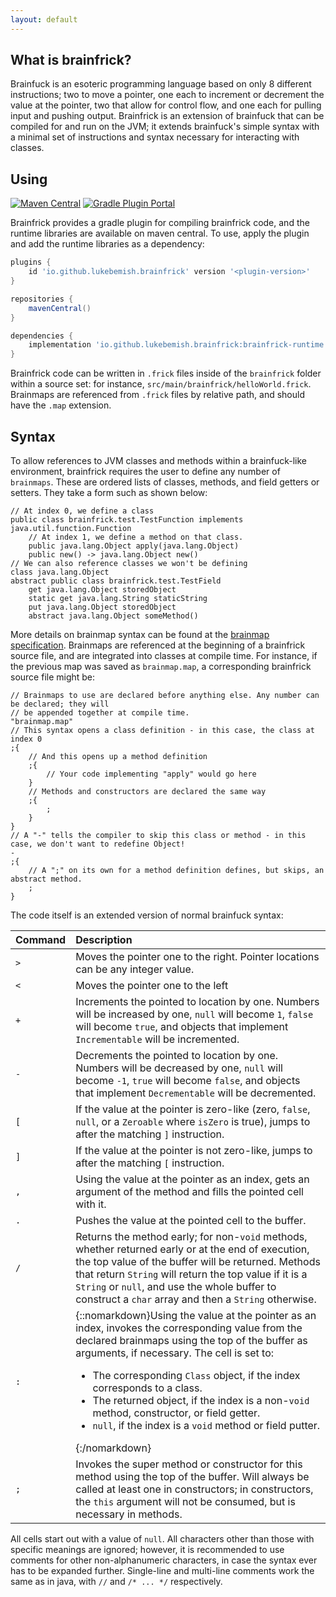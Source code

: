 ```yaml
---
layout: default
---
```


## What is brainfrick?

Brainfuck is an esoteric programming language based on only 8 different instructions; two to move a pointer, one each to increment or decrement the value at the pointer, two that allow for control flow, and one each for pulling input and pushing output. Brainfrick is an extension of brainfuck that can be compiled for and run on the JVM; it extends brainfuck's simple syntax with a minimal set of instructions and syntax necessary for interacting with classes.

## Using

[![Maven Central](https://img.shields.io/maven-central/v/io.github.lukebemish.brainfrick/brainfrick-runtime?style=for-the-badge)](https://search.maven.org/artifact/io.github.lukebemish.brainfrick/brainfrick-runtime)
[![Gradle Plugin Portal](https://img.shields.io/gradle-plugin-portal/v/io.github.lukebemish.brainfrick?style=for-the-badge)](https://plugins.gradle.org/plugin/io.github.lukebemish.brainfrick)

Brainfrick provides a gradle plugin for compiling brainfrick code, and the runtime libraries are available on maven central. To use, apply the plugin and add the runtime libraries as a dependency:

```gradle
plugins {
    id 'io.github.lukebemish.brainfrick' version '<plugin-version>'
}

repositories {
    mavenCentral()
}

dependencies {
    implementation 'io.github.lukebemish.brainfrick:brainfrick-runtime:<version>'
}
```

Brainfrick code can be written in `.frick` files inside of the `brainfrick` folder within a source set: for instance, `src/main/brainfrick/helloWorld.frick`. Brainmaps are referenced from `.frick` files by relative path, and should have the `.map` extension.

## Syntax

To allow references to JVM classes and methods within a brainfuck-like environment, brainfrick requires the user to define any number of `brainmaps`.
These are ordered lists of classes, methods, and field getters or setters. They take a form such as shown below:
```brainmap
// At index 0, we define a class
public class brainfrick.test.TestFunction implements java.util.function.Function
    // At index 1, we define a method on that class.
    public java.lang.Object apply(java.lang.Object)
    public new() -> java.lang.Object new()
// We can also reference classes we won't be defining
class java.lang.Object
abstract public class brainfrick.test.TestField
    get java.lang.Object storedObject
    static get java.lang.String staticString
    put java.lang.Object storedObject
    abstract java.lang.Object someMethod()
```

More details on brainmap syntax can be found at the [brainmap specification](brainmaps.md).
Brainmaps are referenced at the beginning of a brainfrick source file, and are integrated
into classes at compile time. For instance, if the previous map was saved as `brainmap.map`,
a corresponding brainfrick source file might be:
```brainfrick
// Brainmaps to use are declared before anything else. Any number can be declared; they will
// be appended together at compile time.
"brainmap.map"
// This syntax opens a class definition - in this case, the class at index 0
;{
    // And this opens up a method definition
    ;{
        // Your code implementing "apply" would go here
    }
    // Methods and constructors are declared the same way
    ;{
        ;
    }
}
// A "-" tells the compiler to skip this class or method - in this case, we don't want to redefine Object!
-
;{
    // A ";" on its own for a method definition defines, but skips, an abstract method.
    ;
}
```

The code itself is an extended version of normal brainfuck syntax:

| Command | Description                                                                                 |
| :-------| :------------------------------------------------------------------------------------------ |
| `>`     | Moves the pointer one to the right. Pointer locations can be any integer value. |
| `<`     | Moves the pointer one to the left |
| `+`     | Increments the pointed to location by one. Numbers will be increased by one, `null` will become `1`, `false` will become `true`, and objects that implement `Incrementable` will be incremented. |
| `-`     | Decrements the pointed to location by one. Numbers will be decreased by one, `null` will become `-1`, `true` will become `false`, and objects that implement `Decrementable` will be decremented. |
| `[`     | If the value at the pointer is zero-like (zero, `false`, `null`, or a `Zeroable` where `isZero` is true), jumps to after the matching `]` instruction. |
| `]`     | If the value at the pointer is not zero-like, jumps to after the matching `[` instruction. |
| `,`     | Using the value at the pointer as an index, gets an argument of the method and fills the pointed cell with it. |
| `.`     | Pushes the value at the pointed cell to the buffer. |
| `/`     | Returns the method early; for non-`void` methods, whether returned early or at the end of execution, the top value of the buffer will be returned. Methods that return `String` will return the top value if it is a `String` or `null`, and use the whole buffer to construct a `char` array and then a `String` otherwise. |
| `:`     | {::nomarkdown}Using the value at the pointer as an index, invokes the corresponding value from the declared brainmaps using the top of the buffer as arguments, if necessary. The cell is set to:<br><ul><li>The corresponding <code>Class</code> object, if the index corresponds to a class. <li>The returned object, if the index is a non-<code>void</code> method, constructor, or field getter. <li><code>null</code>, if the index is a <code>void</code> method or field putter.</ul>{:/nomarkdown} |
| `;`     | Invokes the super method or constructor for this method using the top of the buffer. Will always be called at least one in constructors; in constructors, the `this` argument will not be consumed, but is necessary in methods.                                                                                                                                                                                                  |

All cells start out with a value of `null`. All characters other than those with specific meanings are ignored; however, it is recommended to use comments for other non-alphanumeric characters, in case the syntax ever has to be expanded further. Single-line and multi-line comments work the same as in java, with `//` and `/* ... */` respectively.
